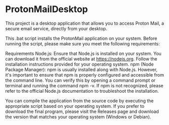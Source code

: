 # ProtonMailDesktop
This project is a desktop application that allows you to access Proton Mail, a secure email service, directly from your desktop.


This .bat script installs the ProtonMail application on your system. Before running the script, please make sure you meet the following requirements:

Requirements
Node.js: Ensure that Node.js is installed on your system. You can download it from the official website at https://nodejs.org. Follow the installation instructions provided for your operating system.
npm (Node Package Manager): npm is usually installed along with Node.js. However, it's important to ensure that npm is properly configured and accessible from the command line. You can verify this by opening a command prompt or terminal and running the command npm -v. If npm is not recognized, please refer to the official Node.js documentation to troubleshoot the installation.

You can compile the application from the source code by executing the appropriate script based on your operating system. If you prefer to download the final program, please visit the Releases page and download the version that matches your operating system (Windows or Debian).

